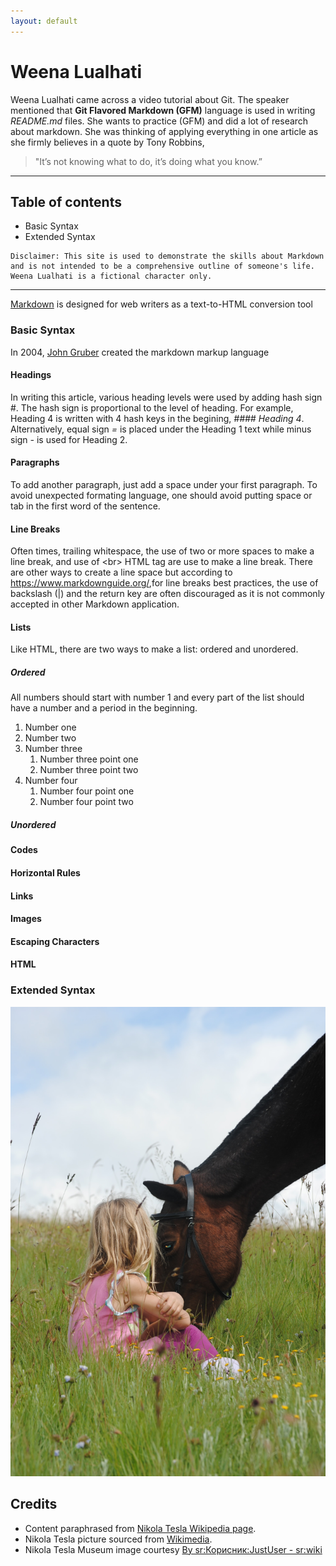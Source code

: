 ```yaml
---
layout: default
---
```



# Weena Lualhati

Weena Lualhati came across a video tutorial about Git. The speaker mentioned that **Git Flavored Markdown \(GFM\)** language is used in writing *README.md* files. She wants to practice \(GFM\) and did a lot of research about markdown. She was thinking of applying everything in one article as she firmly believes in a quote by Tony Robbins,

> \"It’s not knowing what to do, it’s doing what you know.” 

---

## Table of contents
- Basic Syntax
- Extended Syntax
   
```
Disclaimer: This site is used to demonstrate the skills about Markdown and is not intended to be a comprehensive outline of someone's life. Weena Lualhati is a fictional character only. 
```

---

[Markdown](https://daringfireball.net "Markdown by John Gruber") is designed for web writers as a text-to-HTML conversion tool

### Basic Syntax

In 2004, [John Gruber](https://en.wikipedia.org) created the markdown markup language

#### Headings
In writing this article, various heading levels were used by adding hash sign \#. The hash sign is proportional to the level of heading. For example, Heading 4 is written with 4 hash keys in the begining, *\#\#\#\# Heading 4*. Alternatively, equal sign *\=* is placed under the Heading 1 text while minus sign *\-* is used for Heading 2.

#### Paragraphs
To add another paragraph, just add a space under your first paragraph. To avoid unexpected formating language, one should avoid putting space or tab in the first word of the sentence.

#### Line Breaks
Often times, trailing whitespace, the use of two or more spaces to make a line break, and use of \<br\> HTML tag are use to make a line break. There are other ways to create a line space but according to <https://www.markdownguide.org/>,for line breaks best practices, the use of backslash \(\|\) and the return key are often discouraged as it is not commonly accepted in other Markdown application.

#### Lists
Like HTML, there are two ways to make a list: ordered and unordered.

##### Ordered
All numbers should start with number 1 and every part of the list should have a number and a period in the beginning.

1. Number one
2. Number two
3. Number three
   1. Number three point one
   2. Number three point two
4. Number four
   1. Number four point one
   1. Number four point two

##### Unordered

#### Codes

#### Horizontal Rules

#### Links 

#### Images

#### Escaping Characters

#### HTML


### Extended Syntax



    
![A photo of Weena Lualhati](./assets/img/Weena_Lualhati.jpg "Weena Lualhati")

## Credits
* Content paraphrased from [Nikola Tesla Wikipedia page][Wikipedia page].  
* Nikola Tesla picture sourced from [Wikimedia](https://commons.wikimedia.org/wiki/File:N.Tesla.JPG).  
* Nikola Tesla Museum image courtesy [By sr:Корисник:JustUser - sr:wiki]

[Wikipedia page]: https://en.wikipedia.org/wiki/Nikola_Tesla
[By sr:Корисник:JustUser - sr:wiki]: https://commons.wikimedia.org/w/index.php?curid=3090675
